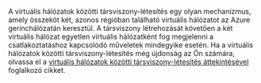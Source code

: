 A virtuális hálózatok közötti társviszony-létesítés egy olyan mechanizmus, amely összeköt két, azonos régióban található virtuális hálózatot az Azure gerinchálózatán keresztül. A társviszony létrehozását követően a két virtuális hálózat egyetlen virtuális hálózatként fog megjelenni a csatlakoztatáshoz kapcsolódó műveletek mindegyike esetén. Ha a virtuális hálózatok közötti társviszony-létesítés még újdonság az Ön számára, olvassa el a [virtuális hálózatok közötti társviszony-létesítés áttekintésével](../articles/virtual-network/virtual-network-peering-overview.md) foglalkozó cikket.

<!--HONumber=Sep16_HO4-->


